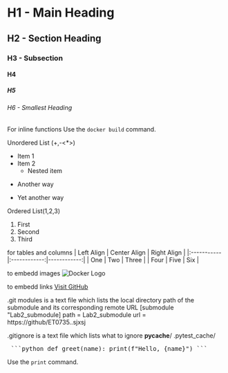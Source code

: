 # H1 - Main Heading
## H2 - Section Heading
### H3 - Subsection
#### H4
##### H5
###### H6 - Smallest Heading


For inline functions
Use the `docker build` command.


Unordered List (+,-<*>)
- Item 1
- Item 2
  - Nested item
* Another way
+ Yet another way

Ordered List(1,2,3)
1. First
2. Second
3. Third


for tables and columns 
| Left Align | Center Align | Right Align |
|:-----------|:------------:|------------:|
| One        | Two          | Three       |
| Four       | Five         | Six         |


to embedd images 
![Docker Logo](https://www.docker.com/wp-content/uploads/2022/03/Moby-logo.png)


to embedd links 
[Visit GitHub](https://github.com)


.git modules is a text file which lists the local directory path of the submodule and its corresponding remote URL 
[submodule "Lab2_submodule]
   path = Lab2_submodule 
   url = https://github/ET0735..sjxsj


.gitignore is a text file which lists what to ignore 
__pycache__/
.pytest_cache/



<pre lang="markdown"> ```python def greet(name): print(f"Hello, {name}") ``` </pre>


Use the `print` command.
